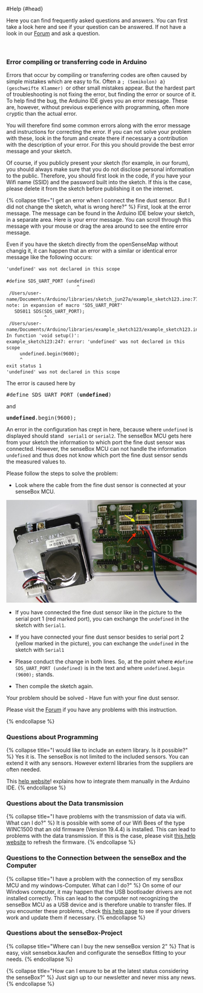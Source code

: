 #Help {#head}
<div class="description">
Here you can find frequently asked questions and answers. You can first take a look here and see if your question can be answered. If not have a look in our <a href="https://forum.sensebox.de/">Forum</a> and ask a question.</div>
<div class="line">
    <br>
    <br>
</div>

### Error compiling or transferring code in Arduino

Errors that occur by compiling or transferring codes are often caused by simple mistakes which are easy to fix. Often a `; (Semikolon) `a`} (geschweifte Klammer) `or other small mistakes appear. But the hardest part of troubleshooting is not fixing the error, but finding the error or source of it. To help find the bug, the Arduino IDE gives you an error message.
These are, however, without previous experience with programming, often more cryptic than the actual error.

You will therefore find some common errors along with the error message and instructions for correcting the error. If you can not solve your problem with these, look in the forum and create there if necessary a contribution with the description of your error. For this you should provide the best error message and your sketch.


<div class="box_info">
    <i class="fa fa-info fa-fw" aria-hidden="true" style="color: #42acf3;"></i>
   Of course, if you publicly present your sketch (for example, in our forum), you should always make sure that you do not disclose personal information to the public. Therefore, you should first look in the code, if you have your Wifi name (SSID) and the password built into the sketch. If this is the case, please delete it from the sketch before publishing it on the internet.
</div>

{% collapse title="I get an error when I connect the fine dust sensor. But I did not change the sketch, what is wrong here?" %}
First, look at the error message. The message can be found in the Arduino IDE below your sketch, in a separate area. Here is your error message. You can scroll through this message with your mouse or drag the area around to see the entire error message.

Even if you have the sketch directly from the openSenseMap without changig it, it can happen that an error with a similar or identical error message like the following occurs:

```arduino
'undefined' was not declared in this scope
   
#define SDS_UART_PORT (undefined)
                          ^
 /Users/user-name/Documents/Arduino/libraries/sketch_jun27a/example_sketch123.ino:77:12: note: in expansion of macro 'SDS_UART_PORT'
   SDS011 SDS(SDS_UART_PORT);
              ^
 /Users/user-name/Documents/Arduino/libraries/example_sketch123/example_sketch123.ino: In function 'void setup()':
example_sketch123:247: error: 'undefined' was not declared in this scope
     undefined.begin(9600);
     ^
exit status 1
'undefined' was not declared in this scope
```

The error is caused here by
<pre>#define SDS_UART_PORT (<b>undefined</b>)</pre>
and
<pre><b>undefined</b>.begin(9600);</pre>


 An error in the configuration has crept in here, because where `undefined` is displayed should stand ` serial1` or `serial2`. The senseBox MCU gets here from your sketch the information to which port the fine dust sensor was connected. However, the senseBox MCU can not handle the information `undefined` and thus does not know which port the fine dust sensor sends the measured values to. 
 
 Please follow the steps to solve the problem:

- Look where the cable from the fine dust sensor is connected at your senseBox MCU.

![Look at which of the two color-coded ports you've connected your fine dust sensor.](pictures/feinstaub_serial_port.jpg)

- If you have connected the fine dust sensor like in the picture to the serial port 1 (red marked port), you can exchange the `undefined` in the sketch with `Serial1`. 

- If you have connected your fine dust sensor besides to serial port 2 (yellow marked in the picture), you can exchange the `undefined` in the sketch with `Serial1`

- Please conduct the change in both lines. So, at the point where `#define SDS_UART_PORT (undefined)` is in the text and where `undefined.begin (9600);` stands.

- Then compile the sketch again. 

Your problem should be solved - Have fun with your fine dust sensor. 

Please visit the [Forum](https://forum.sensebox.de) if you have any problems with this instruction. 

{% endcollapse %}


### Questions about Programming
{% collapse title="I would like to include an extern library. Is it possible?" %}
Yes it is. The senseBox is not limited to the included sensors. You can extend it with any sensors. However externl libraries from the suppliers are often needed. 

This [help website](add-external-libraries.md)! explains how to integrate them manually in the  Arduino IDE. 
{% endcollapse %}


### Questions about the Data transmission

{% collapse title="I have problems with the transmission of data via wifi. What can I do?" %}
It is possible with some of our Wifi Bees of the type WINC1500 that an old firmware (Version 19.4.4) is installed. This can lead to problems with the data transmission. If this is the case, please visit [this help website](../additional-info.md) to refresh the firmware.
{% endcollapse %}

### Questions to the Connection between the senseBox and the Computer

{% collapse title="I have a problem with the connection of my sensBox MCU and my windows-Computer. What can I do?" %}
On some of our Windows computer, it may happen that the USB bootloader drivers are not installed correctly. This can lead to the computer not recognizing the senseBox MCU as a USB device and is therefore unable to transfer files. If you encounter these problems, check [this help page](../win-boot-help.md) to see if your drivers work and update them if necessary.
{% endcollapse %}


### Questions about the senseBox-Project

{% collapse title="Where can I buy the new senseBox version 2" %}
That is easy, visit sensebox.kaufen and configurate the senseBox fitting to your needs.
{% endcollapse %}


{% collapse title="How can I ensure to be at the latest status considering the senseBox?" %}
Just sign up to our newsletter and never miss any news.     
{% endcollapse %}
